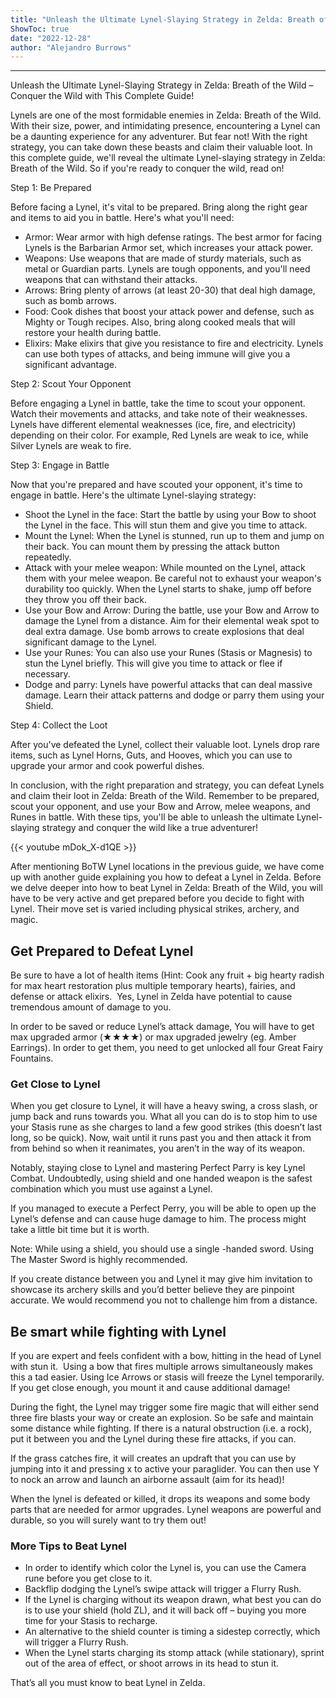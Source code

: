 ```yaml
---
title: "Unleash the Ultimate Lynel-Slaying Strategy in Zelda: Breath of the Wild – Conquer the Wild with This Complete Guide!"
ShowToc: true 
date: "2022-12-28"
author: "Alejandro Burrows"
---
```

*****
Unleash the Ultimate Lynel-Slaying Strategy in Zelda: Breath of the Wild – Conquer the Wild with This Complete Guide!

Lynels are one of the most formidable enemies in Zelda: Breath of the Wild. With their size, power, and intimidating presence, encountering a Lynel can be a daunting experience for any adventurer. But fear not! With the right strategy, you can take down these beasts and claim their valuable loot. In this complete guide, we'll reveal the ultimate Lynel-slaying strategy in Zelda: Breath of the Wild. So if you're ready to conquer the wild, read on!

Step 1: Be Prepared

Before facing a Lynel, it's vital to be prepared. Bring along the right gear and items to aid you in battle. Here's what you'll need:

- Armor: Wear armor with high defense ratings. The best armor for facing Lynels is the Barbarian Armor set, which increases your attack power.
- Weapons: Use weapons that are made of sturdy materials, such as metal or Guardian parts. Lynels are tough opponents, and you'll need weapons that can withstand their attacks.
- Arrows: Bring plenty of arrows (at least 20-30) that deal high damage, such as bomb arrows.
- Food: Cook dishes that boost your attack power and defense, such as Mighty or Tough recipes. Also, bring along cooked meals that will restore your health during battle.
- Elixirs: Make elixirs that give you resistance to fire and electricity. Lynels can use both types of attacks, and being immune will give you a significant advantage.

Step 2: Scout Your Opponent

Before engaging a Lynel in battle, take the time to scout your opponent. Watch their movements and attacks, and take note of their weaknesses. Lynels have different elemental weaknesses (ice, fire, and electricity) depending on their color. For example, Red Lynels are weak to ice, while Silver Lynels are weak to fire.

Step 3: Engage in Battle

Now that you're prepared and have scouted your opponent, it's time to engage in battle. Here's the ultimate Lynel-slaying strategy:

- Shoot the Lynel in the face: Start the battle by using your Bow to shoot the Lynel in the face. This will stun them and give you time to attack.
- Mount the Lynel: When the Lynel is stunned, run up to them and jump on their back. You can mount them by pressing the attack button repeatedly.
- Attack with your melee weapon: While mounted on the Lynel, attack them with your melee weapon. Be careful not to exhaust your weapon's durability too quickly. When the Lynel starts to shake, jump off before they throw you off their back.
- Use your Bow and Arrow: During the battle, use your Bow and Arrow to damage the Lynel from a distance. Aim for their elemental weak spot to deal extra damage. Use bomb arrows to create explosions that deal significant damage to the Lynel.
- Use your Runes: You can also use your Runes (Stasis or Magnesis) to stun the Lynel briefly. This will give you time to attack or flee if necessary.
- Dodge and parry: Lynels have powerful attacks that can deal massive damage. Learn their attack patterns and dodge or parry them using your Shield.

Step 4: Collect the Loot

After you've defeated the Lynel, collect their valuable loot. Lynels drop rare items, such as Lynel Horns, Guts, and Hooves, which you can use to upgrade your armor and cook powerful dishes.

In conclusion, with the right preparation and strategy, you can defeat Lynels and claim their loot in Zelda: Breath of the Wild. Remember to be prepared, scout your opponent, and use your Bow and Arrow, melee weapons, and Runes in battle. With these tips, you'll be able to unleash the ultimate Lynel-slaying strategy and conquer the wild like a true adventurer!

{{< youtube mDok_X-d1QE >}} 



After mentioning BoTW Lynel locations in the previous guide, we have come up with another guide explaining you how to defeat a Lynel in Zelda. Before we delve deeper into how to beat Lynel in Zelda: Breath of the Wild, you will have to be very active and get prepared before you decide to fight with Lynel. Their move set is varied including physical strikes, archery, and magic.
 
## Get Prepared to Defeat Lynel
 

 
Be sure to have a lot of health items (Hint: Cook any fruit + big hearty radish for max heart restoration plus multiple temporary hearts), fairies, and defense or attack elixirs.  Yes, Lynel in Zelda have potential to cause tremendous amount of damage to you.
 
In order to be saved or reduce Lynel’s attack damage, You will have to get max upgraded armor (★★★★) or max upgraded jewelry (eg. Amber Earrings). In order to get them, you need to get unlocked all four Great Fairy Fountains.
 
### Get Close to Lynel
 
When you get closure to Lynel, it will have a heavy swing, a cross slash, or jump back and runs towards you. What all you can do is to stop him to use your Stasis rune as she charges to land a few good strikes (this doesn’t last long, so be quick). Now, wait until it runs past you and then attack it from from behind so when it reanimates, you aren’t in the way of its weapon.
 
Notably, staying close to Lynel and mastering Perfect Parry is key Lynel Combat. Undoubtedly, using shield and one handed weapon is the safest combination which you must use against a Lynel.
 
If you managed to execute a Perfect Perry, you will be able to open up the Lynel’s defense and can cause huge damage to him. The process might take a little bit time but it is worth.
 
Note: While using a shield, you should use a single -handed sword. Using The Master Sword is highly recommended.
 
If you create distance between you and Lynel it may give him invitation to showcase its archery skills and you’d better believe they are pinpoint accurate. We would recommend you not to challenge him from a distance.
 
## Be smart while fighting with Lynel
 
If you are expert and feels confident with a bow, hitting in the head of Lynel with stun it.  Using a bow that fires multiple arrows simultaneously makes this a tad easier. Using Ice Arrows or stasis will freeze the Lynel temporarily. If you get close enough, you mount it and cause additional damage!
 
During the fight, the Lynel may trigger some fire magic that will either send three fire blasts your way or create an explosion. So be safe and maintain some distance while fighting. If there is a natural obstruction (i.e. a rock), put it between you and the Lynel during these fire attacks, if you can.
 
If the grass catches fire, it will creates an updraft that you can use by jumping into it and pressing x to active your paraglider. You can then use Y to nock an arrow and launch an airborne assault (aim for its head)!
 
When the lynel is defeated or killed, it drops its weapons and some body parts that are needed for armor upgrades. Lynel weapons are powerful and durable, so you will surely want to try them out!
 
### More Tips to Beat Lynel
 
- In order to identify which color the Lynel is, you can use the Camera rune before you get close to it.
 - Backflip dodging the Lynel’s swipe attack will trigger a Flurry Rush.
 - If the Lynel is charging without its weapon drawn, what best you can do is to use your shield (hold ZL), and it will back off – buying you more time for your Stasis to recharge.
 - An alternative to the shield counter is timing a sidestep correctly, which will trigger a Flurry Rush.
 - When the Lynel starts charging its stomp attack (while stationary), sprint out of the area of effect, or shoot arrows in its head to stun it.

 
That’s all you must know to beat Lynel in Zelda.




